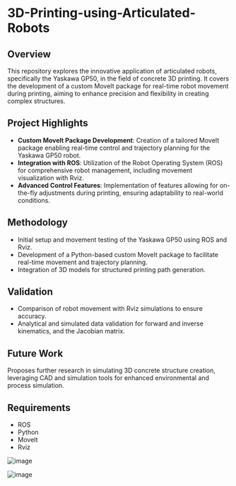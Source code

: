 # 3D-Printing-using-Articulated-Robots

## Overview
This repository explores the innovative application of articulated robots, specifically the Yaskawa GP50, in the field of concrete 3D printing. It covers the development of a custom MoveIt package for real-time robot movement during printing, aiming to enhance precision and flexibility in creating complex structures.

## Project Highlights
- **Custom MoveIt Package Development**: Creation of a tailored MoveIt package enabling real-time control and trajectory planning for the Yaskawa GP50 robot.
- **Integration with ROS**: Utilization of the Robot Operating System (ROS) for comprehensive robot management, including movement visualization with Rviz.
- **Advanced Control Features**: Implementation of features allowing for on-the-fly adjustments during printing, ensuring adaptability to real-world conditions.

## Methodology
- Initial setup and movement testing of the Yaskawa GP50 using ROS and Rviz.
- Development of a Python-based custom MoveIt package to facilitate real-time movement and trajectory planning.
- Integration of 3D models for structured printing path generation.

## Validation
- Comparison of robot movement with Rviz simulations to ensure accuracy.
- Analytical and simulated data validation for forward and inverse kinematics, and the Jacobian matrix.

## Future Work
Proposes further research in simulating 3D concrete structure creation, leveraging CAD and simulation tools for enhanced environmental and process simulation.

## Requirements
- ROS
- Python
- MoveIt
- Rviz



![image](https://github.com/khullarsanket/3D-Printing-using-Articulated-Robots/assets/119709438/0ab8ccc9-c971-4b04-b980-bfe0f60e5d03)

![image](https://github.com/khullarsanket/3D-Printing-using-Articulated-Robots/assets/119709438/214177fe-e744-4304-b823-03ce84c2e057)



